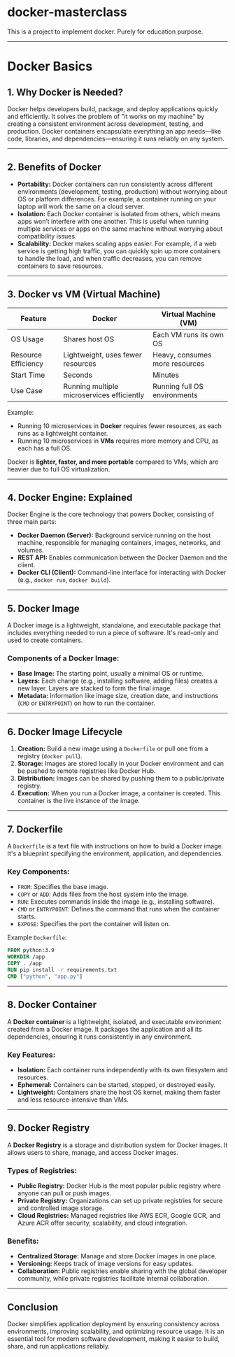 # docker-masterclass
This is a project to implement docker. Purely for education purpose.


-------------------------------------

# Docker Basics

## 1. Why Docker is Needed?

Docker helps developers build, package, and deploy applications quickly and efficiently. It solves the problem of "it works on my machine" by creating a consistent environment across development, testing, and production. Docker containers encapsulate everything an app needs—like code, libraries, and dependencies—ensuring it runs reliably on any system.

---

## 2. Benefits of Docker

- **Portability:** Docker containers can run consistently across different environments (development, testing, production) without worrying about OS or platform differences. For example, a container running on your laptop will work the same on a cloud server.
- **Isolation:** Each Docker container is isolated from others, which means apps won’t interfere with one another. This is useful when running multiple services or apps on the same machine without worrying about compatibility issues.
- **Scalability:** Docker makes scaling apps easier. For example, if a web service is getting high traffic, you can quickly spin up more containers to handle the load, and when traffic decreases, you can remove containers to save resources.

---

## 3. Docker vs VM (Virtual Machine)

| Feature   | Docker | Virtual Machine (VM) |
|-----------|--------|----------------------|
| OS Usage  | Shares host OS | Each VM runs its own OS |
| Resource Efficiency | Lightweight, uses fewer resources | Heavy, consumes more resources |
| Start Time | Seconds | Minutes |
| Use Case  | Running multiple microservices efficiently | Running full OS environments |

Example:
- Running 10 microservices in **Docker** requires fewer resources, as each runs as a lightweight container.
- Running 10 microservices in **VMs** requires more memory and CPU, as each has a full OS.

Docker is **lighter, faster, and more portable** compared to VMs, which are heavier due to full OS virtualization.

---

## 4. Docker Engine: Explained

Docker Engine is the core technology that powers Docker, consisting of three main parts:

- **Docker Daemon (Server):** Background service running on the host machine, responsible for managing containers, images, networks, and volumes.
- **REST API:** Enables communication between the Docker Daemon and the client.
- **Docker CLI (Client):** Command-line interface for interacting with Docker (e.g., `docker run`, `docker build`).

---

## 5. Docker Image

A Docker image is a lightweight, standalone, and executable package that includes everything needed to run a piece of software. It's read-only and used to create containers.

### Components of a Docker Image:
- **Base Image:** The starting point, usually a minimal OS or runtime.
- **Layers:** Each change (e.g., installing software, adding files) creates a new layer. Layers are stacked to form the final image.
- **Metadata:** Information like image size, creation date, and instructions (`CMD` or `ENTRYPOINT`) on how to run the container.

---

## 6. Docker Image Lifecycle

1. **Creation:** Build a new image using a `Dockerfile` or pull one from a registry (`docker pull`).
2. **Storage:** Images are stored locally in your Docker environment and can be pushed to remote registries like Docker Hub.
3. **Distribution:** Images can be shared by pushing them to a public/private registry.
4. **Execution:** When you run a Docker image, a container is created. This container is the live instance of the image.

---

## 7. Dockerfile

A `Dockerfile` is a text file with instructions on how to build a Docker image. It's a blueprint specifying the environment, application, and dependencies.

### Key Components:
- `FROM`: Specifies the base image.
- `COPY` or `ADD`: Adds files from the host system into the image.
- `RUN`: Executes commands inside the image (e.g., installing software).
- `CMD` or `ENTRYPOINT`: Defines the command that runs when the container starts.
- `EXPOSE`: Specifies the port the container will listen on.

Example `Dockerfile`:
```dockerfile
FROM python:3.9
WORKDIR /app
COPY . /app
RUN pip install -r requirements.txt
CMD ["python", "app.py"]
```

---

## 8. Docker Container

A **Docker container** is a lightweight, isolated, and executable environment created from a Docker image. It packages the application and all its dependencies, ensuring it runs consistently in any environment.

### Key Features:
- **Isolation:** Each container runs independently with its own filesystem and resources.
- **Ephemeral:** Containers can be started, stopped, or destroyed easily.
- **Lightweight:** Containers share the host OS kernel, making them faster and less resource-intensive than VMs.

---

## 9. Docker Registry

A **Docker Registry** is a storage and distribution system for Docker images. It allows users to share, manage, and access Docker images.

### Types of Registries:
- **Public Registry:** Docker Hub is the most popular public registry where anyone can pull or push images.
- **Private Registry:** Organizations can set up private registries for secure and controlled image storage.
- **Cloud Registries:** Managed registries like AWS ECR, Google GCR, and Azure ACR offer security, scalability, and cloud integration.

### Benefits:
- **Centralized Storage:** Manage and store Docker images in one place.
- **Versioning:** Keeps track of image versions for easy updates.
- **Collaboration:** Public registries enable sharing with the global developer community, while private registries facilitate internal collaboration.

---

## Conclusion
Docker simplifies application deployment by ensuring consistency across environments, improving scalability, and optimizing resource usage. It is an essential tool for modern software development, making it easier to build, share, and run applications reliably.

